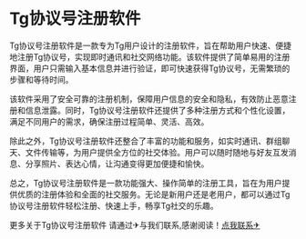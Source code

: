 # Tg协议号注册软件

Tg协议号注册软件是一款专为Tg用户设计的注册软件，旨在帮助用户快速、便捷地注册Tg协议号，实现即时通讯和社交网络功能。该软件提供了简单易用的注册界面，用户只需输入基本信息并进行验证，即可快速获得Tg协议号，无需繁琐的步骤和等待时间。

该软件采用了安全可靠的注册机制，保障用户信息的安全和隐私，有效防止恶意注册和信息泄露。同时，Tg协议号注册软件还提供了多种注册方式和个性化设置，满足不同用户的需求，确保注册过程简单、灵活、高效。

除此之外，Tg协议号注册软件还整合了丰富的功能和服务，如实时通讯、群组聊天、文件传输等，为用户提供全方位的社交体验。用户可以随时随地与好友互发消息、分享照片、表达心情，让沟通变得更加便捷和愉快。

总之，Tg协议号注册软件是一款功能强大、操作简单的注册工具，旨在为用户提供优质的注册体验和全面的社交服务。无论是新用户还是老用户，都可以通过Tg协议号注册软件轻松注册、快速上手，畅享Tg社交的乐趣。

更多关于Tg协议号注册软件 请通过✈与我们联系,感谢阅读！[点我联系✈](https://www.G208.com)